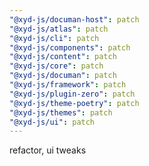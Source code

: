 ```yaml
---
"@xyd-js/documan-host": patch
"@xyd-js/atlas": patch
"@xyd-js/cli": patch
"@xyd-js/components": patch
"@xyd-js/content": patch
"@xyd-js/core": patch
"@xyd-js/documan": patch
"@xyd-js/framework": patch
"@xyd-js/plugin-zero": patch
"@xyd-js/theme-poetry": patch
"@xyd-js/themes": patch
"@xyd-js/ui": patch
---
```


refactor, ui tweaks
